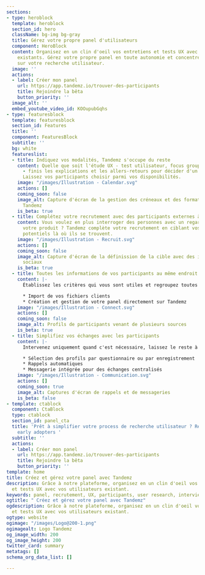 ```yaml
---
sections:
- type: heroblock
  template: heroblock
  section_id: hero
  className: bg-img bg-gray
  title: Gérez votre propre panel d'utilisateurs
  component: HeroBlock
  content: Organisez en un clin d'oeil vos entretiens et tests UX avec vos utilisateurs
    existants. Gérez votre propre panel en toute autonomie et concentrez-vous enfin
    sur votre recherche utilisateur.
  image: ''
  actions:
  - label: Créer mon panel
    url: https://app.tandemz.io/trouver-des-participants
    title: Rejoindre la bêta
    button_priority: ''
  image_alt: ''
  embed_youtube_video_id: KOOupubGqhs
- type: featuresblock
  template: featuresblock
  section_id: Features
  title: ''
  component: FeaturesBlock
  subtitle: ''
  bg: white
  featureslist:
  - title: Indiquez vos modalités, Tandemz s'occupe du reste
    content: Quelle que soit l'étude UX - test utilisateur, focus group ou interview
      - finis les explications et les allers-retours pour décider d'un rendez-vous.
      Laissez vos participants choisir parmi vos disponibilités.
    image: "/images/Illustration - Calendar.svg"
    actions: []
    coming_soon: false
    image_alt: Capture d'écran de la gestion des créneaux et des formats de rencontre
      Tandemz
    is_beta: true
  - title: Complétez votre recrutement avec des participants externes à votre panel
    content: Vous voulez en plus interroger des personnes avec un regard neuf sur
      votre produit ? Tandemz complète votre recrutement en ciblant vos utilisateurs
      potentiels là où ils se trouvent.
    image: "/images/Illustration - Recruit.svg"
    actions: []
    coming_soon: false
    image_alt: Capture d'écran de la définission de la cible avec des icons de réseaux
      sociaux
    is_beta: true
  - title: Toutes les informations de vos participants au même endroit
    content: |-
      Établissez les critères qui vous sont utiles et regroupez toutes les informations de vos utilisateurs sur Tandemz, quelle que soit leur source. Partagez votre panel avec toute votre équipe UX.

      * Import de vos fichiers clients
      * Création et gestion de votre panel directement sur Tandemz
    image: "/images/Illustration - Connect.svg"
    actions: []
    coming_soon: false
    image_alt: Profils de participants venant de plusieurs sources
    is_beta: true
  - title: Simplifiez vos échanges avec les participants
    content: |-
      Intervenez uniquement quand c'est nécessaire, laissez le reste à Tandemz !

      * Sélection des profils par questionnaire ou par enregistrement
      * Rappels automatiques
      * Messagerie intégrée pour des échanges centralisés
    image: "/images/Illustration - Communication.svg"
    actions: []
    coming_soon: true
    image_alt: Captures d'écran de rappels et de messageries
    is_beta: false
- template: ctablock
  component: CtaBlock
  type: ctablock
  section_id: panel_cta
  title: 'Prêt à simplifier votre process de recherche utilisateur ? Rejoignez nos
    early adopters '
  subtitle: ''
  actions:
  - label: Créer mon panel
    url: https://app.tandemz.io/trouver-des-participants
    title: Rejoindre la bêta
    button_priority: ''
template: home
title: Créez et gérez votre panel avec Tandemz
description: Grâce à notre plateforme, organisez en un clin d'oeil vos entretiens
  et tests UX avec vos utilisateurs existant.
keywords: panel, recrutement, UX, participants, user research, interviews, tests utilisateurs
ogtitle: " Créez et gérez votre panel avec Tandemz"
ogdescription: Grâce à notre plateforme, organisez en un clin d'oeil vos entretiens
  et tests UX avec vos utilisateurs existant.
ogtype: website
ogimage: "/images/Logo@200-1.png"
ogimagealt: Logo Tandemz
og_image_width: 200
og_image_height: 200
twitter_card: summary
metatags: []
schema_org_data_list: []

---
```

